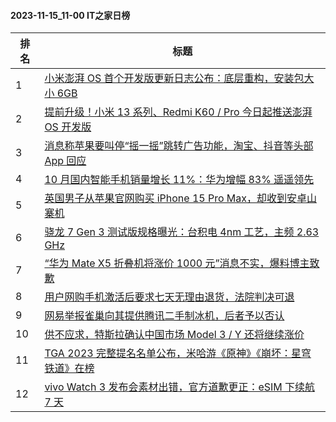 #### 2023-11-15_11-00  IT之家日榜

| 排名 | 标题|
| --- | ---|
| 1 | [小米澎湃 OS 首个开发版更新日志公布：底层重构，安装包大小 6GB](https://www.ithome.com/0/732/518.htm) |
| 2 | [提前升级！小米 13 系列、Redmi K60 / Pro 今日起推送澎湃 OS 开发版](https://www.ithome.com/0/732/472.htm) |
| 3 | [消息称苹果要叫停“摇一摇”跳转广告功能，淘宝、抖音等头部 App 回应](https://www.ithome.com/0/732/512.htm) |
| 4 | [10 月国内智能手机销量增长 11%：华为增幅 83% 遥遥领先](https://www.ithome.com/0/732/523.htm) |
| 5 | [英国男子从苹果官网购买 iPhone 15 Pro Max，却收到安卓山寨机](https://www.ithome.com/0/732/547.htm) |
| 6 | [骁龙 7 Gen 3 测试版规格曝光：台积电 4nm 工艺，主频 2.63 GHz](https://www.ithome.com/0/732/552.htm) |
| 7 | [“华为 Mate X5 折叠机将涨价 1000 元”消息不实，爆料博主致歉](https://www.ithome.com/0/732/376.htm) |
| 8 | [用户网购手机激活后要求七天无理由退货，法院判决可退](https://www.ithome.com/0/732/514.htm) |
| 9 | [网易举报雀巢向其提供腾讯二手制冰机，后者予以否认](https://www.ithome.com/0/732/439.htm) |
| 10 | [供不应求，特斯拉确认中国市场 Model 3 / Y 还将继续涨价](https://www.ithome.com/0/732/535.htm) |
| 11 | [TGA 2023 完整提名名单公布，米哈游《原神》《崩坏：星穹铁道》在榜](https://www.ithome.com/0/732/422.htm) |
| 12 | [vivo Watch 3 发布会素材出错，官方道歉更正：eSIM 下续航 7 天](https://www.ithome.com/0/732/554.htm) |
